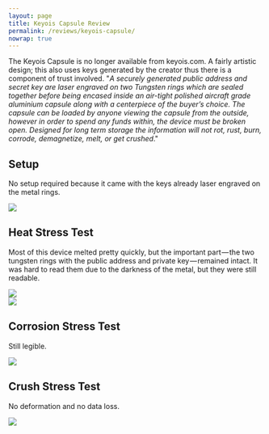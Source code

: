 ```yaml
---
layout: page
title: Keyois Capsule Review
permalink: /reviews/keyois-capsule/
nowrap: true
---
```

The Keyois Capsule is no longer available from keyois.com. A fairly artistic design; this also uses keys generated by the creator thus there is a component of trust involved. "<i>A securely generated public address and secret key are laser engraved on two Tungsten rings which are sealed together before being encased inside an air-tight polished aircraft grade aluminium capsule along with a centerpiece of the buyer’s choice. The capsule can be loaded by anyone viewing the capsule from the outside, however in order to spend any funds within, the device must be broken open. Designed for long term storage the information will not rot, rust, burn, corrode, demagnetize, melt, or get crushed</i>."

## Setup

No setup required because it came with the keys already laser engraved on the metal rings.

<img src="../../img/devices/keyois_capsule_new.jpeg" />

## Heat Stress Test

Most of this device melted pretty quickly, but the important part — the two tungsten rings with the public address and private key — remained intact. It was hard to read them due to the darkness of the metal, but they were still readable.

<img src="../../img/devices/keyois_capsule_heat1.jpeg" />
<br/>
<img src="../../img/devices/keyois_capsule_heat2.jpeg" />

## Corrosion Stress Test

Still legible.

<img src="../../img/devices/keyois_capsule_acid.jpeg" />

## Crush Stress Test

No deformation and no data loss.

<img src="../../img/devices/keyois_capsule_crush.jpeg" />
